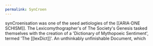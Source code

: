 ```yaml
---
permalink: SynCroen
---
```


synCroenisation was one of the seed aetiologies of the [[ARIA-DNE SCHISM]]. 
The Lexicomythographer's of The Society's Genesis tasked themselves with the creation of a 'Dictionary of Mythopoeic Sentiment', termed 'The [[lexDict]]'. An unthinkably unfinishable Document, which 